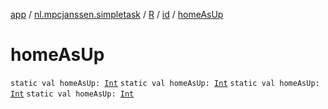 [app](../../../index.md) / [nl.mpcjanssen.simpletask](../../index.md) / [R](../index.md) / [id](index.md) / [homeAsUp](.)

# homeAsUp

`static val homeAsUp: `[`Int`](https://kotlinlang.org/api/latest/jvm/stdlib/kotlin/-int/index.html)
`static val homeAsUp: `[`Int`](https://kotlinlang.org/api/latest/jvm/stdlib/kotlin/-int/index.html)
`static val homeAsUp: `[`Int`](https://kotlinlang.org/api/latest/jvm/stdlib/kotlin/-int/index.html)
`static val homeAsUp: `[`Int`](https://kotlinlang.org/api/latest/jvm/stdlib/kotlin/-int/index.html)